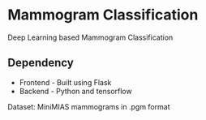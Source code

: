 # Mammogram Classification
Deep Learning based Mammogram Classification

## Dependency
- Frontend - Built using Flask
- Backend - Python and tensorflow

Dataset: MiniMIAS mammograms in .pgm format

